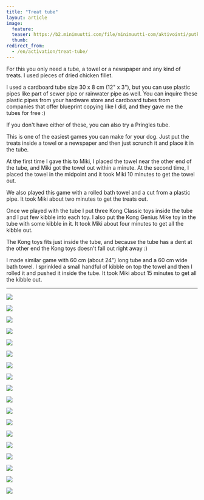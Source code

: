 ```yaml
---
title: "Treat tube"
layout: article
image:
  feature:
  teaser: https://b2.minimuutti.com/file/minimuutti-com/aktivointi/putkipiilo/DSC37492-245px.jpg
  thumb:
redirect_from:
  - /en/activation/treat-tube/
---
```


For this you only need a tube, a towel or a newspaper and any kind of treats. I used pieces of dried chicken fillet.

I used a cardboard tube size 30 x 8 cm (12" x 3"), but you can use plastic pipes like part of sewer pipe or rainwater pipe as well. You can inquire these plastic pipes from your hardware store and cardboard tubes from companies that offer blueprint copying like I did, and they gave me the tubes for free :)

If you don't have either of these, you can also try a Pringles tube.

This is one of the easiest games you can make for your dog. Just put the treats inside a towel or a newspaper and then just scrunch it and place it in the tube.

At the first time I gave this to Miki, I placed the towel near the other end of the tube, and Miki got the towel out within a minute. At the second time, I placed the towel in the midpoint and it took Miki 10 minutes to get the towel out.

We also played this game with a rolled bath towel and a cut from a plastic pipe. It took Miki about two minutes to get the treats out.

Once we played with the tube I put three Kong Classic toys inside the tube and I put few kibble into each toy. I also put the Kong Genius Mike toy in the tube with some kibble in it. It took Miki about four minutes to get all the kibble out.

The Kong toys fits just inside the tube, and because the tube has a dent at the other end the Kong toys doesn't fall out right away :)

I made similar game with 60 cm (about 24") long tube and a 60 cm wide bath towel. I sprinkled a small handful of kibble on top the towel and then I rolled it and pushed it inside the tube. It took Miki about 15 minutes to get all the kibble out.

---

![](https://b2.minimuutti.com/file/minimuutti-com/aktivointi/putkipiilo/DSC37492-800px.jpg)

![](https://b2.minimuutti.com/file/minimuutti-com/aktivointi/putkipiilo/DSC37386-800px.jpg)

![](https://b2.minimuutti.com/file/minimuutti-com/aktivointi/putkipiilo/DSC37474-800px.jpg)

![](https://b2.minimuutti.com/file/minimuutti-com/aktivointi/putkipiilo/DSC37439-800px.jpg)

![](https://b2.minimuutti.com/file/minimuutti-com/aktivointi/putkipiilo/DSC37484-800px.jpg)

![](https://b2.minimuutti.com/file/minimuutti-com/aktivointi/putkipiilo/DSC37631-800px.jpg)

![](https://b2.minimuutti.com/file/minimuutti-com/aktivointi/putkipiilo/DSC42999-800px.jpg)

![](https://b2.minimuutti.com/file/minimuutti-com/aktivointi/putkipiilo/DSC43028-800px.jpg)

![](https://b2.minimuutti.com/file/minimuutti-com/aktivointi/putkipiilo/DSC43057-800px.jpg)

![](https://b2.minimuutti.com/file/minimuutti-com/aktivointi/putkipiilo/DSC46277-800px.jpg)

![](https://b2.minimuutti.com/file/minimuutti-com/aktivointi/putkipiilo/DSC47917-800px.jpg)

![](https://b2.minimuutti.com/file/minimuutti-com/aktivointi/putkipiilo/DSC47921-800px.jpg)

![](https://b2.minimuutti.com/file/minimuutti-com/aktivointi/putkipiilo/DSC47941-800px.jpg)

![](https://b2.minimuutti.com/file/minimuutti-com/aktivointi/putkipiilo/DSC47952-800px.jpg)

![](https://b2.minimuutti.com/file/minimuutti-com/aktivointi/putkipiilo/DSC51455-800px.jpg)

![](https://b2.minimuutti.com/file/minimuutti-com/aktivointi/putkipiilo/DSC51482-800px.jpg)

![](https://b2.minimuutti.com/file/minimuutti-com/aktivointi/putkipiilo/DSC51541-800px.jpg)

![](https://b2.minimuutti.com/file/minimuutti-com/aktivointi/putkipiilo/DSC51752-800px.jpg)
